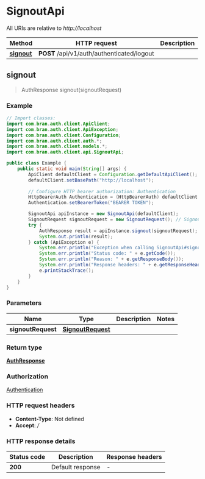 # SignoutApi

All URIs are relative to *http://localhost*

| Method | HTTP request | Description |
|------------- | ------------- | -------------|
| [**signout**](SignoutApi.md#signout) | **POST** /api/v1/auth/authenticated/logout |  |



## signout

> AuthResponse signout(signoutRequest)



### Example

```java
// Import classes:
import com.bran.auth.client.ApiClient;
import com.bran.auth.client.ApiException;
import com.bran.auth.client.Configuration;
import com.bran.auth.client.auth.*;
import com.bran.auth.client.models.*;
import com.bran.auth.client.api.SignoutApi;

public class Example {
    public static void main(String[] args) {
        ApiClient defaultClient = Configuration.getDefaultApiClient();
        defaultClient.setBasePath("http://localhost");
        
        // Configure HTTP bearer authorization: Authentication
        HttpBearerAuth Authentication = (HttpBearerAuth) defaultClient.getAuthentication("Authentication");
        Authentication.setBearerToken("BEARER TOKEN");

        SignoutApi apiInstance = new SignoutApi(defaultClient);
        SignoutRequest signoutRequest = new SignoutRequest(); // SignoutRequest | 
        try {
            AuthResponse result = apiInstance.signout(signoutRequest);
            System.out.println(result);
        } catch (ApiException e) {
            System.err.println("Exception when calling SignoutApi#signout");
            System.err.println("Status code: " + e.getCode());
            System.err.println("Reason: " + e.getResponseBody());
            System.err.println("Response headers: " + e.getResponseHeaders());
            e.printStackTrace();
        }
    }
}
```

### Parameters


| Name | Type | Description  | Notes |
|------------- | ------------- | ------------- | -------------|
| **signoutRequest** | [**SignoutRequest**](SignoutRequest.md)|  | |

### Return type

[**AuthResponse**](AuthResponse.md)

### Authorization

[Authentication](../README.md#Authentication)

### HTTP request headers

- **Content-Type**: Not defined
- **Accept**: */*


### HTTP response details
| Status code | Description | Response headers |
|-------------|-------------|------------------|
| **200** | Default response |  -  |

